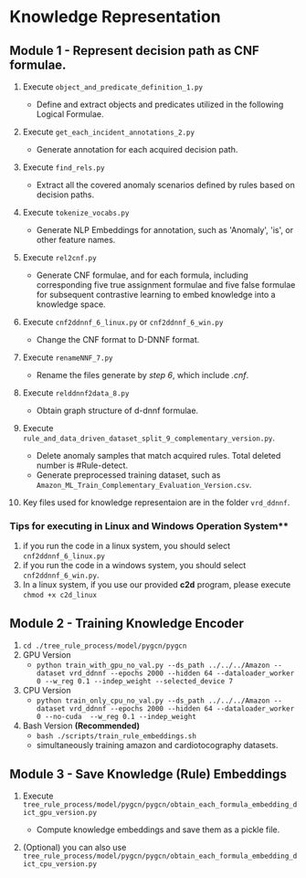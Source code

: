 # Knowledge Representation
## Module 1 - Represent decision path as CNF formulae.
1. Execute `object_and_predicate_definition_1.py `
   - Define and extract objects and predicates utilized in the following Logical Formulae.

2. Execute `get_each_incident_annotations_2.py`
   - Generate annotation for each acquired decision path.

3. Execute  `find_rels.py `
   - Extract all the covered anomaly scenarios defined by rules based on decision paths.

4. Execute `tokenize_vocabs.py`
   - Generate NLP Embeddings for annotation, such as 'Anomaly', 'is', or other feature names.

5. Execute `rel2cnf.py`
   - Generate CNF formulae, and for each formula, including corresponding five true assignment formulae and five false formulae for subsequent contrastive learning to embed knowledge into a knowledge space.

6. Execute `cnf2ddnnf_6_linux.py` or `cnf2ddnnf_6_win.py`
   - Change the CNF format to D-DNNF format.

7. Execute `renameNNF_7.py`
   - Rename the files generate by *step 6*, which include *.cnf*.

8. Execute `relddnnf2data_8.py`
   - Obtain graph structure of d-dnnf formulae.

9. Execute `rule_and_data_driven_dataset_split_9_complementary_version.py`.
    - Delete anomaly samples that match acquired rules. Total deleted number is #Rule-detect.
    - Generate preprocessed training dataset, such as `Amazon_ML_Train_Complementary_Evaluation_Version.csv`.

10. Key files used for knowledge     representaion are in the folder `vrd_ddnnf`.

###  Tips for executing in Linux and Windows Operation System**
1. if you run the code in a linux system, you should select `cnf2ddnnf_6_linux.py`
2. if you run the code in a windows system, you should select `cnf2ddnnf_6_win.py`.
3. In a linux system, if you use our provided **c2d** program, please execute `chmod +x c2d_linux`

##  Module 2 - Training Knowledge Encoder
1. `cd ./tree_rule_process/model/pygcn/pygcn`
2. GPU Version
   - `python train_with_gpu_no_val.py --ds_path ../../../Amazon --dataset vrd_ddnnf --epochs 2000 --hidden 64 --dataloader_worker 0 --w_reg 0.1 --indep_weight --selected_device 7`
3. CPU Version
   - `python train_only_cpu_no_val.py --ds_path ../../../Amazon --dataset vrd_ddnnf --epochs 2000 --hidden 64 --dataloader_worker 0 --no-cuda  --w_reg 0.1 --indep_weight`
4. Bash Version **(Recommended)**
   - `bash ./scripts/train_rule_embeddings.sh`
   - simultaneously training amazon and cardiotocography datasets.
##  Module 3 - Save Knowledge (Rule) Embeddings
1. Execute `tree_rule_process/model/pygcn/pygcn/obtain_each_formula_embedding_dict_gpu_version.py`
   - Compute knowledge embeddings and save them as a pickle file.
   
2. (Optional) you can also use `tree_rule_process/model/pygcn/pygcn/obtain_each_formula_embedding_dict_cpu_version.py`